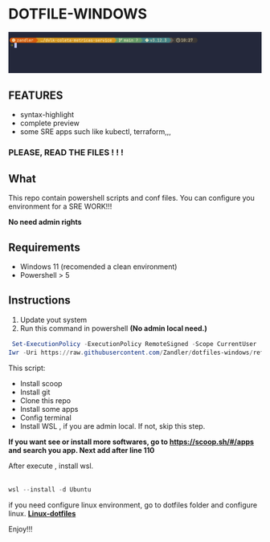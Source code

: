 # DOTFILE-WINDOWS

![](./image.png)

## FEATURES
- syntax-highlight
- complete preview
- some SRE apps such like kubectl, terraform,,,


### **PLEASE, READ THE FILES ! ! !**


## What
This repo contain powershell scripts and conf files. You can configure you environment for a SRE WORK!!!

**No need admin rights**

## Requirements

- Windows 11 (recomended a clean environment)
- Powershell > 5

## Instructions 

1. Update yout system 
2. Run this command  in powershell **(No admin local need.)**

```powershell
 Set-ExecutionPolicy -ExecutionPolicy RemoteSigned -Scope CurrentUser
Iwr -Uri https://raw.githubusercontent.com/Zandler/dotfiles-windows/refs/heads/main/install.ps1 -OutFile install.ps1; ./install.ps1

```

This script:
- Install scoop
- Install git
- Clone this repo
- Install some apps
- Config terminal
- Install WSL , if you are admin local. If not, skip this step.

**If you want see or install more softwares, go to https://scoop.sh/#/apps and search you app. Next add after line 110**

After execute , install wsl.

```powershell

wsl --install -d Ubuntu
```

if you need configure linux environment, go to dotfiles folder and configure linux. **[Linux-dotfiles](https://github.com/Zandler/dotfiles)**


Enjoy!!!

